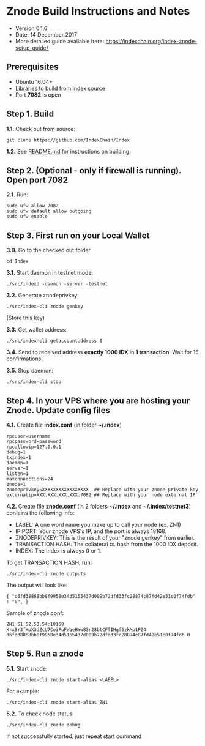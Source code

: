 Znode Build Instructions and Notes
=============================
 - Version 0.1.6
 - Date: 14 December 2017
 - More detailed guide available here: https://indexchain.org/index-znode-setup-guide/

Prerequisites
-------------
 - Ubuntu 16.04+
 - Libraries to build from Index source
 - Port **7082** is open

Step 1. Build
----------------------
**1.1.**  Check out from source:

    git clone https://github.com/IndexChain/Index

**1.2.**  See [README.md](README.md) for instructions on building.

Step 2. (Optional - only if firewall is running). Open port 7082
----------------------
**2.1.**  Run:

    sudo ufw allow 7082
    sudo ufw default allow outgoing
    sudo ufw enable

Step 3. First run on your Local Wallet
----------------------
**3.0.**  Go to the checked out folder

    cd Index

**3.1.**  Start daemon in testnet mode:

    ./src/indexd -daemon -server -testnet

**3.2.**  Generate znodeprivkey:

    ./src/index-cli znode genkey

(Store this key)

**3.3.**  Get wallet address:

    ./src/index-cli getaccountaddress 0

**3.4.**  Send to received address **exactly 1000 IDX** in **1 transaction**. Wait for 15 confirmations.

**3.5.**  Stop daemon:

    ./src/index-cli stop

Step 4. In your VPS where you are hosting your Znode. Update config files
----------------------
**4.1.**  Create file **index.conf** (in folder **~/.index**)

    rpcuser=username
    rpcpassword=password
    rpcallowip=127.0.0.1
    debug=1
    txindex=1
    daemon=1
    server=1
    listen=1
    maxconnections=24
    znode=1
    znodeprivkey=XXXXXXXXXXXXXXXXX  ## Replace with your znode private key
    externalip=XXX.XXX.XXX.XXX:7082 ## Replace with your node external IP

**4.2.**  Create file **znode.conf** (in 2 folders **~/.index** and **~/.index/testnet3**) contains the following info:
 - LABEL: A one word name you make up to call your node (ex. ZN1)
 - IP:PORT: Your znode VPS's IP, and the port is always 18168.
 - ZNODEPRIVKEY: This is the result of your "znode genkey" from earlier.
 - TRANSACTION HASH: The collateral tx. hash from the 1000 IDX deposit.
 - INDEX: The Index is always 0 or 1.

To get TRANSACTION HASH, run:

    ./src/index-cli znode outputs

The output will look like:

    { "d6fd38868bb8f9958e34d5155437d009b72dfd33fc28874c87fd42e51c0f74fdb" : "0", }

Sample of znode.conf:

    ZN1 51.52.53.54:18168 XrxSr3fXpX3dZcU7CoiFuFWqeHYw83r28btCFfIHqf6zkMp1PZ4 d6fd38868bb8f9958e34d5155437d009b72dfd33fc28874c87fd42e51c0f74fdb 0

Step 5. Run a znode
----------------------
**5.1.**  Start znode:

    ./src/index-cli znode start-alias <LABEL>

For example:

    ./src/index-cli znode start-alias ZN1

**5.2.**  To check node status:

    ./src/index-cli znode debug

If not successfully started, just repeat start command
